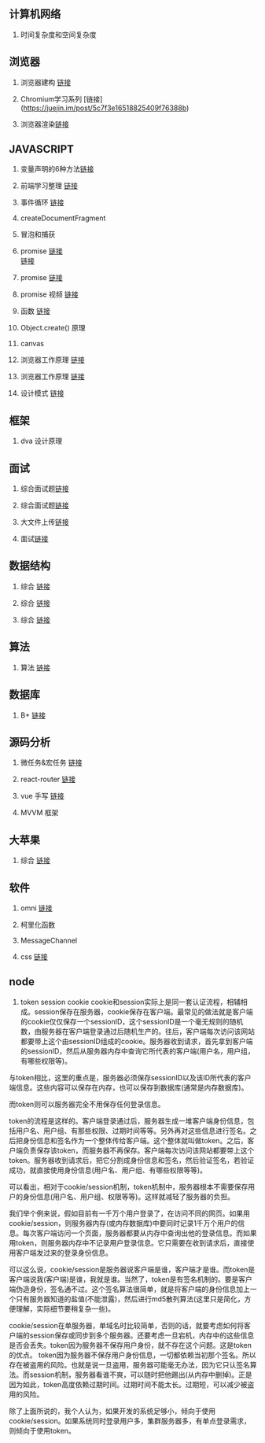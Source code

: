 ## 计算机网络
1. 时间复杂度和空间复杂度


## 浏览器
1. 浏览器建构 [链接](https://ahangchen.gitbooks.io/chromium_doc_zh/content/zh/Start_Here_Background_Reading/Multi-process_Architecture.html)
2. Chromium学习系列 [链接] (https://juejin.im/post/5c7f3e16518825409f76388b)

3. 浏览器渲染[链接](https://juejin.im/post/5d5b4c2df265da03dd3d73e5)

## JAVASCRIPT
1. 变量声明的6种方法[链接](https://blog.csdn.net/weixin_33804582/article/details/91958274)

2. 前端学习整理 [链接](https://www.kancloud.cn/cyyspring/more/1450907)

3. 事件循环 [链接](https://www.bilibili.com/video/av58328816?from=search)

4. createDocumentFragment

5. 冒泡和捕获

6. promise [链接](https://juejin.im/post/5a30193051882503dc53af3c) <br> [链接](https://juejin.im/post/5a0965c9f265da430e4ea8a0#heading-2)

7. promise [链接](https://juejin.im/post/5b83cb5ae51d4538cc3ec354)

8. promise 视频 [链接](https://study.163.com/course/courseLearn.htm?courseId=1209598956#/learn/video?lessonId=1280051451&courseId=1209598956)

9. 函数 [链接](https://juejin.im/post/5c6bbf0f6fb9a049ba4224fd#heading-11)

10. Object.create() 原理

11. canvas

12. 浏览器工作原理 [链接](http://www.ruanyifeng.com/blog/2015/09/web-page-performance-in-depth.html)

13. 浏览器工作原理 [链接](https://juejin.im/post/5d86496be51d453bdb1d9c11#heading-3)

14. 设计模式 [链接](https://www.cnblogs.com/tugenhua0707/p/5198407.html)

## 框架
1. dva 设计原理


## 面试
1. 综合面试题[链接](https://juejin.im/post/5d89ac2ff265da03c34c3cd2)

2. 综合面试题[链接](https://juejin.im/post/5ab0da85f265da23866fb9b7)

3. 大文件上传[链接](https://juejin.im/post/5dff8a26e51d4558105420ed#heading-27)

4. 面试[链接](https://juejin.im/post/5e6b05116fb9a07cb83e39c6)

## 数据结构
1. 综合 [链接](https://juejin.im/post/5cd1ab3df265da03587c142a)
2. 综合 [链接](https://juejin.im/post/5d5b307b5188253da24d3cd1)

3. 综合 [链接](https://juejin.im/post/5daeefc8e51d4524f007fb15)


## 算法
1. 算法 [链接](https://juejin.im/post/5ea3b1aa6fb9a03c8027bac2)


## 数据库
1. B+ [链接](https://juejin.im/entry/5b0cb64e518825157476b4a9)


## 源码分析
1. 微任务&宏任务 [链接](https://www.jianshu.com/p/3ed992529cfc)

2. react-router [链接](https://www.bilibili.com/video/BV1zJ411c7TD/?spm_id_from=333.788.videocard.4)

3. vue 手写 [链接](https://www.bilibili.com/video/BV1Ap411d7Ai/?spm_id_from=333.788.videocard.7)

3. MVVM 框架
## 大苹果
1. 综合 [链接](https://github.com/CavsZhouyou/Front-End-Interview-Notebook)


## 软件
1. omni [链接](https://www.macxin.com/archives/10762.html)



2. 柯里化函数

3. MessageChannel

4. css [链接](https://juejin.im/post/5e8fb5b16fb9a03c464934a8)

## node 
1. token session cookie
cookie和session实际上是同一套认证流程，相辅相成。session保存在服务器，cookie保存在客户端。最常见的做法就是客户端的cookie仅仅保存一个sessionID，这个sessionID是一个毫无规则的随机数，由服务器在客户端登录通过后随机生产的。往后，客户端每次访问该网站都要带上这个由sessionID组成的cookie。服务器收到请求，首先拿到客户端的sessionID，然后从服务器内存中查询它所代表的客户端(用户名，用户组，有哪些权限等)。

与token相比，这里的重点是，服务器必须保存sessionID以及该ID所代表的客户端信息。这些内容可以保存在内存，也可以保存到数据库(通常是内存数据库)。

而token则可以服务器完全不用保存任何登录信息。

token的流程是这样的。客户端登录通过后，服务器生成一堆客户端身份信息，包括用户名、用户组、有那些权限、过期时间等等。另外再对这些信息进行签名。之后把身份信息和签名作为一个整体传给客户端。这个整体就叫做token。之后，客户端负责保存该token，而服务器不再保存。客户端每次访问该网站都要带上这个token。服务器收到请求后，把它分割成身份信息和签名，然后验证签名，若验证成功，就直接使用身份信息(用户名、用户组、有哪些权限等等)。

可以看出，相对于cookie/session机制，token机制中，服务器根本不需要保存用户的身份信息(用户名、用户组、权限等等)。这样就减轻了服务器的负担。

我们举个例来说，假如目前有一千万个用户登录了，在访问不同的网页。如果用cookie/session，则服务器内存(或内存数据库)中要同时记录1千万个用户的信息。每次客户端访问一个页面，服务器都要从内存中查询出他的登录信息。而如果用token，则服务器内存中不记录用户登录信息。它只需要在收到请求后，直接使用客户端发过来的登录身份信息。

可以这么说，cookie/session是服务器说客户端是谁，客户端才是谁。而token是客户端说我(客户端)是谁，我就是谁。当然了，token是有签名机制的。要是客户端伪造身份，签名通不过。这个签名算法很简单，就是将客户端的身份信息加上一个只有服务器知道的盐值(不能泄露)，然后进行md5散列算法(这里只是简化，方便理解，实际细节要稍复杂一些)。

cookie/session在单服务器，单域名时比较简单，否则的话，就要考虑如何将客户端的session保存或同步到多个服务器。还要考虑一旦宕机，内存中的这些信息是否会丢失。token因为服务器不保存用户身份，就不存在这个问题。这是token的优点。
token因为服务器不保存用户身份信息，一切都依赖当初那个签名。所以存在被盗用的风险。也就是说一旦盗用，服务器可能毫无办法，因为它只认签名算法。而session机制，服务器看谁不爽，可以随时把他踢出(从内存中删掉)。正是因为如此，token高度依赖过期时间。过期时间不能太长。过期短，可以减少被盗用的风险。

除了上面所说的，我个人认为，如果开发的系统足够小，倾向于使用cookie/session。如果系统同时登录用户多，集群服务器多，有单点登录需求，则倾向于使用token。